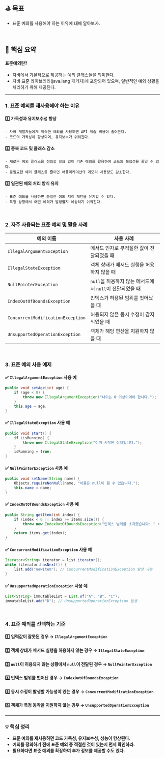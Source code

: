 ## ⛳️ 목표

- 표준 예외를 사용해야 하는 이유에 대해 알아보자.

<br>

## 📄 핵심 요약

#### **표준예외란?**
- 자바에서 기본적으로 제공하는 예외 클래스들을 의미한다.
- 자바 표준 라이브러리(java.lang 패키지)에 포함되어 있으며, 일반적인 예외 상황을 처리하기 위해 제공된다.

---

### 1. **표준 예외를 재사용해야 하는 이유**
#### 1️⃣ **가독성과 유지보수성 향상**
    - 자바 개발자들에게 익숙한 예외를 사용하면 API 학습 비용이 줄어든다.
    - 코드의 가독성이 향상되며, 유지보수가 쉬워진다.

#### 2️⃣ **중복 코드 및 클래스 감소**
    - 새로운 예외 클래스를 정의할 필요 없이 기존 예외를 활용하여 코드의 복잡성을 줄일 수 있다.
    - 불필요한 예외 클래스를 줄이면 애플리케이션의 메모리 사용량도 감소한다.

#### 3️⃣ **일관된 예외 처리 방식 유지**
    - 표준 예외를 사용하면 동일한 예외 처리 패턴을 유지할 수 있다.
    - 특정 상황에서 어떤 예외가 발생할지 예상하기 쉬워진다.

<br>

### 2. **자주 사용되는 표준 예외 및 활용 사례**

| 예외 이름                         | 사용 사례 |
|----------------------------------|-------------------------------------------------|
| `IllegalArgumentException`      | 메서드 인자로 부적절한 값이 전달되었을 때 |
| `IllegalStateException`         | 객체 상태가 메서드 실행을 허용하지 않을 때 |
| `NullPointerException`          | `null`을 허용하지 않는 메서드에서 `null`이 전달되었을 때 |
| `IndexOutOfBoundsException`     | 인덱스가 허용된 범위를 벗어났을 때 |
| `ConcurrentModificationException` | 허용되지 않은 동시 수정이 감지되었을 때 |
| `UnsupportedOperationException` | 객체가 해당 연산을 지원하지 않을 때 |

<br>

### 3. **표준 예외 사용 예제**

#### ✅ `IllegalArgumentException` 사용 예
```java
public void setAge(int age) {
    if (age < 0) {
        throw new IllegalArgumentException("나이는 0 이상이어야 합니다.");
    }
    this.age = age;
}
```

#### ✅ `IllegalStateException` 사용 예
```java
public void start() {
    if (isRunning) {
        throw new IllegalStateException("이미 시작된 상태입니다.");
    }
    isRunning = true;
}
```

#### ✅ `NullPointerException` 사용 예
```java
public void setName(String name) {
    Objects.requireNonNull(name, "이름은 null이 될 수 없습니다.");
    this.name = name;
}
```

#### ✅ `IndexOutOfBoundsException` 사용 예
```java
public String getItem(int index) {
    if (index < 0 || index >= items.size()) {
        throw new IndexOutOfBoundsException("인덱스 범위를 초과했습니다: " + index);
    }
    return items.get(index);
}
```

#### ✅ `ConcurrentModificationException` 사용 예
```java
Iterator<String> iterator = list.iterator();
while (iterator.hasNext()) {
    list.add("newItem"); // ConcurrentModificationException 발생 가능
}
```

#### ✅ `UnsupportedOperationException` 사용 예
```java
List<String> immutableList = List.of("A", "B", "C");
immutableList.add("D"); // UnsupportedOperationException 발생
```

<br>

### 4. **표준 예외를 선택하는 기준**
#### 1️⃣ **입력값이 잘못된 경우** → `IllegalArgumentException`
#### 2️⃣ **객체 상태가 메서드 실행을 허용하지 않는 경우** → `IllegalStateException`
#### 3️⃣ **`null`이 허용되지 않는 상황에서 `null`이 전달된 경우** → `NullPointerException`
#### 4️⃣ **인덱스 범위를 벗어난 경우** → `IndexOutOfBoundsException`
#### 5️⃣ **동시 수정이 발생할 가능성이 있는 경우** → `ConcurrentModificationException`
#### 6️⃣ **객체가 특정 동작을 지원하지 않는 경우** → `UnsupportedOperationException`

---

### 💡 **핵심 정리**
- **표준 예외를 재사용하면 코드 가독성, 유지보수성, 성능이 향상된다.**
- **예외를 정의하기 전에 표준 예외 중 적절한 것이 있는지 먼저 확인하라.**
- **필요하다면 표준 예외를 확장하여 추가 정보를 제공할 수도 있다.**
